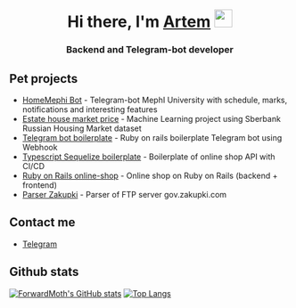 <h1 align="center">Hi there, I'm <a href="https://daniilshat.ru/" target="_blank">Artem</a> 
<img src="https://github.com/blackcater/blackcater/raw/main/images/Hi.gif" height="32"/></h1>
<h3 align="center">Backend and Telegram-bot developer</h3>

## Pet projects

- [HomeMephi Bot](https://t.me/home_mephi_bot) - Telegram-bot MephI University with schedule, marks, notifications and interesting features 
- [Estate house market price](https://github.com/ForwardMoth/ML_estate_pricing) - Machine Learning project using Sberbank Russian Housing Market dataset
- [Telegram bot boilerplate](https://github.com/ForwardMoth/telegram-bot-ruby-boilerplate) - Ruby on rails boilerplate Telegram bot using Webhook
- [Typescript Sequelize boilerplate](https://github.com/ForwardMoth/Github-Actions) - Boilerplate of online shop API with CI/CD
- [Ruby on Rails online-shop](https://github.com/ForwardMoth/online-shop) - Online shop on Ruby on Rails (backend + frontend)
- [Parser Zakupki](https://github.com/ForwardMoth/zakupki.gov) - Parser of FTP server gov.zakupki.com

## Contact me

- [Telegram](https://t.me/PositiveDevLead)

## Github stats

[![ForwardMoth's GitHub stats](https://github-readme-stats.vercel.app/api?username=ForwardMoth)](https://github.com/ForwardMoth/ForwardMoth) [![Top Langs](https://github-readme-stats.vercel.app/api/top-langs/?username=ForwardMoth&layout=compact)](https://github.com/ForwardMoth/ForwardMoth) 
<!-- [![ForwardMoth's LeetCode stats](https://leetcode-stats-six.vercel.app/api?username=ForwardMothMaster)](https://github.com/ForwardMoth/ForwardMoth)  -->

